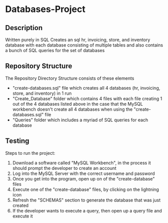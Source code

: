 # Databases-Project
## Description
Written purely in SQL
Creates an sql hr, invoicing, store, and inventory database with each database consisting of multiple tables and also contains a bunch of SQL queries for the set of databases
## Repository Structure
The Repository Directory Structure consists of these elements
- "create-databases.sql" file which creates all 4 databases (hr, invoicing, store, and inventory) in 1 run 
- "Create_Database" folder which contains 4 files with each file creating 1 out of the 4 databases listed above in the case that the MySQL workbench doesn't create all 4 databases when using the "create-databases.sql" file
- "Queries" folder which includes a myriad of SQL queries for each database
## Testing
Steps to run the project:
1. Download a software called "MySQL Workbench", in the process it should prompt the developer to create an account 
2. Log into the MySQL Server with the correct username and password
3. Once you get into the program, open up on of the "create-database" files
4. Execute one of the "create-database" files, by clicking on the lightning icon
5. Refresh the "SCHEMAS" section to generate the database that was just created
6. If the developer wants to execute a query, then open up a query file and execute it

